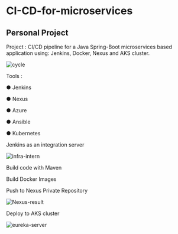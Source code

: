 # CI-CD-for-microservices
## Personal Project


Project : CI/CD pipeline for a Java Spring-Boot microservices based application using: Jenkins, Docker, Nexus and AKS cluster.

![cycle](https://user-images.githubusercontent.com/73407173/188869682-11c50d8f-58c2-4d81-bf43-a3ba12bdeb5a.png)


Tools :

●	Jenkins

●	Nexus

●	Azure

●	Ansible

●	Kubernetes


Jenkins as an integration server

![infra-intern](https://user-images.githubusercontent.com/73407173/188869953-86a892e0-8948-4c1c-b0f0-bf9cf3c3d8c9.png)

Build code with Maven

Build Docker Images

Push to Nexus Private Repository

![Nexus-result](https://user-images.githubusercontent.com/73407173/188870032-350cb50e-323a-47a8-a3f3-971edd6d7b60.png)

Deploy to AKS cluster

![eureka-server](https://user-images.githubusercontent.com/73407173/188870199-ed7b7523-c7ea-475f-a1fd-8368a0bf3362.png)

